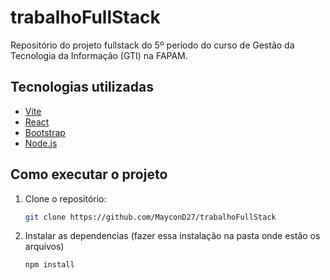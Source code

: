 # trabalhoFullStack

Repositório do projeto fullstack do 5º período do curso de Gestão da Tecnologia da Informação (GTI) na FAPAM.

## Tecnologias utilizadas

- [Vite](https://vitejs.dev/)
- [React](https://react.dev/)
- [Bootstrap](https://getbootstrap.com/)
- [Node.js](https://nodejs.org/)

## Como executar o projeto

1. Clone o repositório:
   ```bash
   git clone https://github.com/MayconD27/trabalhoFullStack

2. Instalar as dependencias (fazer essa instalação na pasta onde estâo os arquivos)
   ```bash
   npm install
